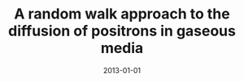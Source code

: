 ---
title: "A random walk approach to the diffusion of positrons in gaseous media"
collection: publications
permalink: /publication/2013-01-01-A-random-walk-approach-to-the-diffusion-of-positrons-in-gaseous-media
date: 2013-01-01
venue: 'Eur. Phys. J. D'
paperurl: 'https://dx.doi.org/10.1140/epjd/e2013-20508-2'
citation: ' <u>M. Girardi-Schappo</u>,  W. Tenfen,  F. Arretche, &quot;A random walk approach to the diffusion of positrons in gaseous media.&quot; Eur. Phys. J. D, 2013.'
---